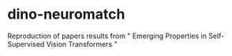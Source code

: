 # dino-neuromatch
Reproduction of papers results from " Emerging Properties in Self-Supervised Vision Transformers " 
